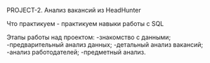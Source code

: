 PROJECT-2. Анализ вакансий из HeadHunter

Что практикуем - практикуем навыки работы с SQL

Этапы работы над проектом:
-знакомство с данными;
-предварительный анализ данных;
-детальный анализ вакансий;
-анализ работодателей;
-предметный анализ.

